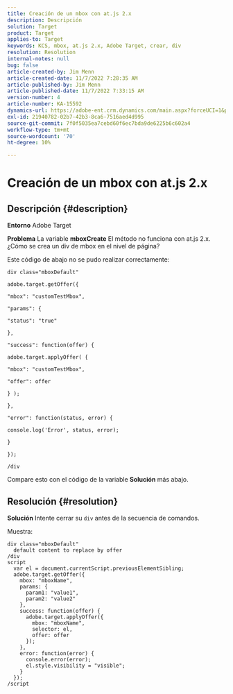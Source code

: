 ```yaml
---
title: Creación de un mbox con at.js 2.x
description: Descripción
solution: Target
product: Target
applies-to: Target
keywords: KCS, mbox, at.js 2.x, Adobe Target, crear, div
resolution: Resolution
internal-notes: null
bug: false
article-created-by: Jim Menn
article-created-date: 11/7/2022 7:28:35 AM
article-published-by: Jim Menn
article-published-date: 11/7/2022 7:33:15 AM
version-number: 4
article-number: KA-15592
dynamics-url: https://adobe-ent.crm.dynamics.com/main.aspx?forceUCI=1&pagetype=entityrecord&etn=knowledgearticle&id=35e69ac4-6d5e-ed11-9561-6045bd0065f9
exl-id: 21940782-02b7-42b3-8ca6-7516aed4d995
source-git-commit: 7f0f5035ea7cebd60f6ec7bda9de6225b6c602a4
workflow-type: tm+mt
source-wordcount: '70'
ht-degree: 10%

---
```


# Creación de un mbox con at.js 2.x

## Descripción {#description}


<b>Entorno</b>
Adobe Target

<b>Problema</b>
La variable <b>mboxCreate</b> El método no funciona con at.js 2.x. ¿Cómo se crea un div de mbox en el nivel de página?

Este código de abajo no se pudo realizar correctamente:


```
div class="mboxDefault"

adobe.target.getOffer({

"mbox": "customTestMbox",

"params": {

"status": "true"

},

"success": function(offer) {

adobe.target.applyOffer( {

"mbox": "customTestMbox",

"offer": offer

} );

},

"error": function(status, error) {

console.log('Error', status, error);

}

});

/div
```




Compare esto con el código de la variable <b>Solución</b> más abajo.


## Resolución {#resolution}


<b>Solución</b>
Intente cerrar su `div` antes de la secuencia de comandos.

Muestra:


```
div class="mboxDefault" 
  default content to replace by offer 
/div 
script 
  var el = document.currentScript.previousElementSibling;
  adobe.target.getOffer({
    mbox: "mboxName",
    params: {
      param1: "value1",
      param2: "value2"
    },
    success: function(offer) {
      adobe.target.applyOffer({
        mbox: "mboxName",
        selector: el,
        offer: offer
      });
    },
    error: function(error) {
      console.error(error);
      el.style.visibility = "visible";
    }
  });
/script
```
